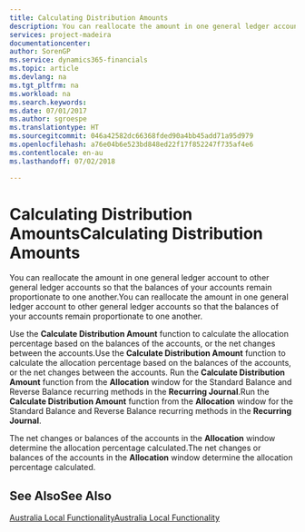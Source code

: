 ```yaml
---
title: Calculating Distribution Amounts
description: You can reallocate the amount in one general ledger account to other general ledger accounts so that the balances of your accounts remain proportionate to one another.
services: project-madeira
documentationcenter: 
author: SorenGP
ms.service: dynamics365-financials
ms.topic: article
ms.devlang: na
ms.tgt_pltfrm: na
ms.workload: na
ms.search.keywords: 
ms.date: 07/01/2017
ms.author: sgroespe
ms.translationtype: HT
ms.sourcegitcommit: 046a42582dc66368fded90a4bb45add71a95d979
ms.openlocfilehash: a76e04b6e523bd848ed22f17f852247f735af4e6
ms.contentlocale: en-au
ms.lasthandoff: 07/02/2018

---
```

# <a name="calculating-distribution-amounts"></a><span data-ttu-id="82a7d-103">Calculating Distribution Amounts</span><span class="sxs-lookup"><span data-stu-id="82a7d-103">Calculating Distribution Amounts</span></span>
<span data-ttu-id="82a7d-104">You can reallocate the amount in one general ledger account to other general ledger accounts so that the balances of your accounts remain proportionate to one another.</span><span class="sxs-lookup"><span data-stu-id="82a7d-104">You can reallocate the amount in one general ledger account to other general ledger accounts so that the balances of your accounts remain proportionate to one another.</span></span>  
  
 <span data-ttu-id="82a7d-105">Use the **Calculate Distribution Amount** function to calculate the allocation percentage based on the balances of the accounts, or the net changes between the accounts.</span><span class="sxs-lookup"><span data-stu-id="82a7d-105">Use the **Calculate Distribution Amount** function to calculate the allocation percentage based on the balances of the accounts, or the net changes between the accounts.</span></span> <span data-ttu-id="82a7d-106">Run the **Calculate Distribution Amount** function from the **Allocation** window for the Standard Balance and Reverse Balance recurring methods in the **Recurring Journal**.</span><span class="sxs-lookup"><span data-stu-id="82a7d-106">Run the **Calculate Distribution Amount** function from the **Allocation** window for the Standard Balance and Reverse Balance recurring methods in the **Recurring Journal**.</span></span>  
  
 <span data-ttu-id="82a7d-107">The net changes or balances of the accounts in the **Allocation** window determine the allocation percentage calculated.</span><span class="sxs-lookup"><span data-stu-id="82a7d-107">The net changes or balances of the accounts in the **Allocation** window determine the allocation percentage calculated.</span></span>  
  
## <a name="see-also"></a><span data-ttu-id="82a7d-108">See Also</span><span class="sxs-lookup"><span data-stu-id="82a7d-108">See Also</span></span>  
 [<span data-ttu-id="82a7d-109">Australia Local Functionality</span><span class="sxs-lookup"><span data-stu-id="82a7d-109">Australia Local Functionality</span></span>](australia-local-functionality.md)
